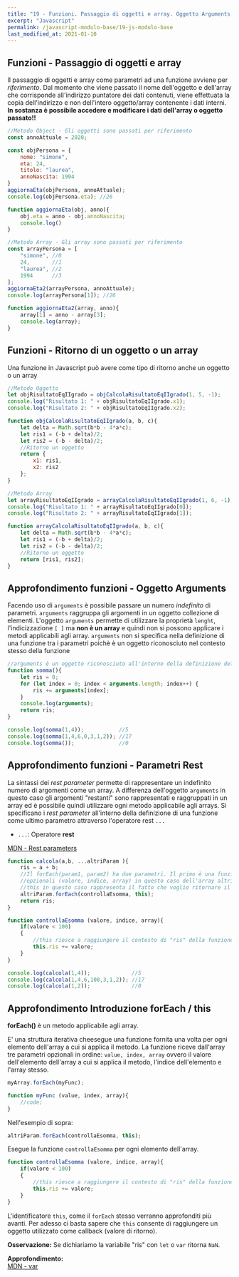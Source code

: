 ```yaml
---
title: "19 - Funzioni. Passaggio di oggetti e array. Oggetto Arguments e parametri Rest"
excerpt: "Javascript"
permalink: /javascript-modulo-base/19-js-modulo-base
last_modified_at: 2021-01-10
---
```



## Funzioni - Passaggio di oggetti e array

Il passaggio di oggetti e array come parametri ad una funzione avviene per *riferimento*.
Dal momento che viene passato il nome dell'oggetto e dell'array che corrisponde all'indirizzo puntatore dei dati contenuti, viene effettuata la copia dell'indirizzo e non dell'intero oggetto/array contenente i dati interni.
**In sostanza è possibile accedere e modificare i dati dell'array o oggetto passato!!**

```js
//Metodo Object - Gli oggetti sono passati per riferimento
const annoAttuale = 2020;

const objPersona = { 
    nome: "simone",
    eta: 24,
    titolo: "laurea",
    annoNascita: 1994
}
aggiornaEta(objPersona, annoAttuale);
console.log(objPersona.eta); //26

function aggiornaEta(obj, anno){
    obj.eta = anno - obj.annoNascita;
    console.log()
}

//Metodo Array - Gli array sono passati per riferimento
const arrayPersona = [
    "simone", //0
    24,       //1
    "laurea", //2
    1994      //3
];
aggiornaEta2(arrayPersona, annoAttuale);
console.log(arrayPersona[1]); //26

function aggiornaEta2(array, anno){
    array[1] = anno - array[3];
    console.log(array);
}
```

## Funzioni - Ritorno di un oggetto o un array

Una funzione in Javascript può avere come tipo di ritorno anche un oggetto o un array

```js      
//Metodo Oggetto
let objRisultatoEqIIgrado = objCalcolaRisultatoEqIIgrado(1, 5, -1);
console.log("Risultato 1: " + objRisultatoEqIIgrado.x1); 
console.log("Risultato 2: " + objRisultatoEqIIgrado.x2); 

function objCalcolaRisultatoEqIIgrado(a, b, c){
    let delta = Math.sqrt(b*b - 4*a*c);
    let ris1 = (-b + delta)/2;
    let ris2 = (-b - delta)/2;
    //Ritorno un oggetto
    return { 
        x1: ris1,
        x2: ris2 
    };
}

//Metodo Array
let arrayRisultatoEqIIgrado = arrayCalcolaRisultatoEqIIgrado(1, 6, -1);
console.log("Risultato 1: " + arrayRisultatoEqIIgrado[0]); 
console.log("Risultato 2: " + arrayRisultatoEqIIgrado[1]); 

function arrayCalcolaRisultatoEqIIgrado(a, b, c){
    let delta = Math.sqrt(b*b - 4*a*c);
    let ris1 = (-b + delta)/2;
    let ris2 = (-b - delta)/2;
    //Ritorno un oggetto
    return [ris1, ris2];
}
```

## Approfondimento funzioni - Oggetto Arguments

Facendo uso di `arguments` è possibile passare un numero *indefinito* di parametri. `arguments` raggruppa gli argomenti in un oggetto collezione di elementi. L'oggetto `arguments` permette di utilizzare la proprietà `lenght`, l'indicizzazione `[ ]` ma **non è un array** e quindi non si possono applicare i metodi applicabili agli array.
`arguments` non si specifica nella definizione di una funzione tra i parametri poichè è un oggetto riconosciuto nel contesto stesso della funzione

```js
//arguments è un oggetto riconosciuto all'interno della definizione della funzione
function somma(){
    let ris = 0;
    for (let index = 0; index < arguments.length; index++) {
        ris += arguments[index];           
    }
    console.log(arguments);
    return ris;
}

console.log(somma(1,4));           //5
console.log(somma(1,4,6,0,3,1,2)); //17
console.log(somma());              //0
```


## Approfondimento funzioni - Parametri Rest

La sintassi dei *rest parameter* permette di rappresentare un indefinito numero di argomenti come un array. A differenza dell'oggetto `arguments` in questo caso gli argomenti "restanti" sono rappresentati e raggruppati in un array ed è possibile quindi utilizzare ogni metodo applicabile agli arrays.
Si specificano i *rest parameter* all'interno della definizione di una funzione come ultimo parametro attraverso l'operatore rest `...`

- `...`: Operatore **rest**

[MDN - Rest parameters](https://developer.mozilla.org/en-US/docs/Web/JavaScript/Reference/Functions/rest_parameters)

```js
function calcola(a,b, ...altriParam ){
    ris = a + b;
    //Il forEach(param1, param2) ha due parametri. Il primo è una funzione che a sua volta accetta i parametri 
    //opzionali (valore, indice, array) in questo caso dell'array altriParam passato come argomento a calcola.
    //this in questo caso rappresenta il fatto che voglio ritornare il valore all'interno del contesto di ris
    altriParam.forEach(controllaEsomma, this);
    return ris;
}

function controllaEsomma (valore, indice, array){
    if(valore < 100)
    {
        //this riesce a raggiungere il contesto di "ris" della funzione calcola
        this.ris += valore;
    }
}

console.log(calcola(1,4));             //5
console.log(calcola(1,4,6,100,3,1,2)); //17
console.log(calcola(1,2));             //0
```

## Approfondimento Introduzione forEach / this

**forEach()** è un metodo applicabile agli array.

E' una struttura iterativa cheesegue una funzione fornita una volta per ogni elemento dell'array a cui si applica il metodo. La funzione riceve dall'array tre parametri opzionali in ordine: `value, index, array` ovvero il valore dell'elemento dell'array a cui si applica il metodo, l'indice dell'elemento e l'array stesso.

```js
myArray.forEach(myFunc);

function myFunc (value, index, array){
    //code;
}
```
Nell'esempio di sopra:

```js
altriParam.forEach(controllaEsomma, this);
```

Esegue la funzione `controllaEsomma` per ogni elemento dell'array.

```js
function controllaEsomma (valore, indice, array){
    if(valore < 100)
    {
        //this riesce a raggiungere il contesto di "ris" della funzione calcola
        this.ris += valore;
    }
}
```

L'identificatore `this`, come il `forEach` stesso verranno approfonditi più avanti. Per adesso ci basta sapere che `this` consente di raggiungere un oggetto utilizzato come callback (valore di ritorno). 

**Osservazione:**
Se dichiariamo la variabile "ris" con `let` o `var` ritorna `NaN`.

**Approfondimento:** <br>
[MDN - var](https://developer.mozilla.org/it/docs/Web/JavaScript/Reference/Statements/var)


  